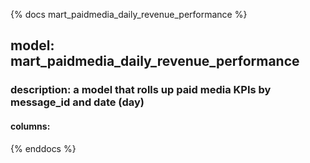 {% docs mart_paidmedia_daily_revenue_performance %}

## model: mart_paidmedia_daily_revenue_performance
### description: a model that rolls up paid media KPIs by message_id and date (day)
#### columns:

{% enddocs %}
